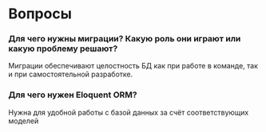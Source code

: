 # Вопросы

### Для чего нужны миграции? Какую роль они играют или какую проблему решают?

Миграции обеспечивают целостность БД как при работе в команде, так и при самостоятельной разработке.

### Для чего нужен Eloquent ORM?

Нужна для удобной работы с базой данных за счёт соответствующих моделей
